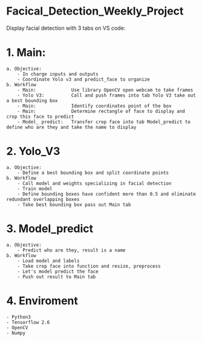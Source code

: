# Facical_Detection_Weekly_Project
 
Display facial detection with 3 tabs on VS code:

# 1. Main:
	a. Objective:
		- In charge inputs and outputs
		- Coordinate Yolo v3 and predict_face to organize
	b. Workflow
		- Main: 			Use library OpenCV open webcam to take frames
		- Yolo V3: 			Call and push frames into tab Yolo V3 take out a best bounding box
		- Main: 			Identify coordinates point of the box
		- Main: 		  	Determine rectangle of face to display and crop this face to predict 
		- Model_ predict: 	Transfer crop face into tab Model_predict to define who are they and take the name to display
# 2. Yolo_V3
	a. Objective:
		- Define a best bounding box and split coordinate points
	b. Workflow
		- Call model and weights specializing in facial detection
		- Train model
		- Define bounding boxes have confident more than 0.5 and eliminate redundant overlapping boxes
		- Take best bounding box pass out Main tab

# 3. Model_predict
	a. Objective:
		- Predict who are they, result is a name
	b. Workflow
		- Load model and labels
		- Take crop face into function and resize, preprocess 
		- Let's model predict the face
		- Push out result to Main tab
# 4. Enviroment
	- Python3
	- Tensorflow 2.6
	- OpenCV 
	- Numpy
		
